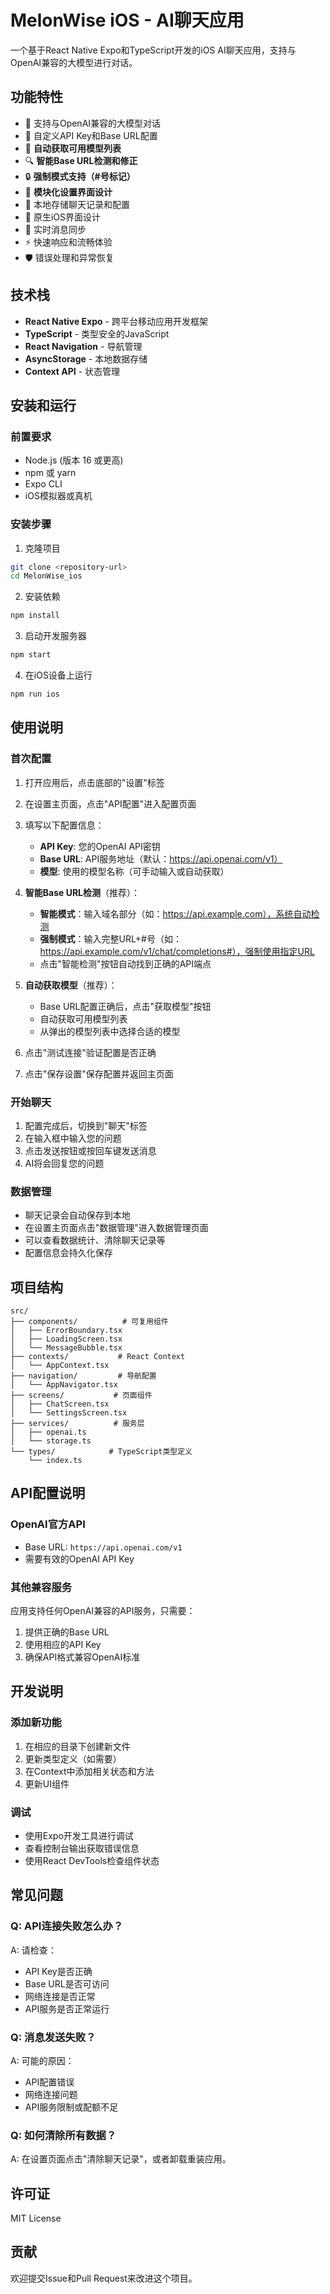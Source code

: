 # MelonWise iOS - AI聊天应用

一个基于React Native Expo和TypeScript开发的iOS AI聊天应用，支持与OpenAI兼容的大模型进行对话。

## 功能特性

- 🤖 支持与OpenAI兼容的大模型对话
- 🔧 自定义API Key和Base URL配置
- 🎯 **自动获取可用模型列表**
- 🔍 **智能Base URL检测和修正**
- 🔒 **强制模式支持（#号标记）**
- 📱 **模块化设置界面设计**
- 💾 本地存储聊天记录和配置
- 📱 原生iOS界面设计
- 🔄 实时消息同步
- ⚡ 快速响应和流畅体验
- 🛡️ 错误处理和异常恢复

## 技术栈

- **React Native Expo** - 跨平台移动应用开发框架
- **TypeScript** - 类型安全的JavaScript
- **React Navigation** - 导航管理
- **AsyncStorage** - 本地数据存储
- **Context API** - 状态管理

## 安装和运行

### 前置要求

- Node.js (版本 16 或更高)
- npm 或 yarn
- Expo CLI
- iOS模拟器或真机

### 安装步骤

1. 克隆项目
```bash
git clone <repository-url>
cd MelonWise_ios
```

2. 安装依赖
```bash
npm install
```

3. 启动开发服务器
```bash
npm start
```

4. 在iOS设备上运行
```bash
npm run ios
```

## 使用说明

### 首次配置

1. 打开应用后，点击底部的"设置"标签
2. 在设置主页面，点击"API配置"进入配置页面
3. 填写以下配置信息：
   - **API Key**: 您的OpenAI API密钥
   - **Base URL**: API服务地址（默认：https://api.openai.com/v1）
   - **模型**: 使用的模型名称（可手动输入或自动获取）

4. **智能Base URL检测**（推荐）：
   - **智能模式**：输入域名部分（如：https://api.example.com），系统自动检测
   - **强制模式**：输入完整URL+#号（如：https://api.example.com/v1/chat/completions#），强制使用指定URL
   - 点击"智能检测"按钮自动找到正确的API端点

5. **自动获取模型**（推荐）：
   - Base URL配置正确后，点击"获取模型"按钮
   - 自动获取可用模型列表
   - 从弹出的模型列表中选择合适的模型

6. 点击"测试连接"验证配置是否正确
7. 点击"保存设置"保存配置并返回主页面

### 开始聊天

1. 配置完成后，切换到"聊天"标签
2. 在输入框中输入您的问题
3. 点击发送按钮或按回车键发送消息
4. AI将会回复您的问题

### 数据管理

- 聊天记录会自动保存到本地
- 在设置主页面点击"数据管理"进入数据管理页面
- 可以查看数据统计、清除聊天记录等
- 配置信息会持久化保存

## 项目结构

```
src/
├── components/          # 可复用组件
│   ├── ErrorBoundary.tsx
│   ├── LoadingScreen.tsx
│   └── MessageBubble.tsx
├── contexts/           # React Context
│   └── AppContext.tsx
├── navigation/         # 导航配置
│   └── AppNavigator.tsx
├── screens/           # 页面组件
│   ├── ChatScreen.tsx
│   └── SettingsScreen.tsx
├── services/          # 服务层
│   ├── openai.ts
│   └── storage.ts
└── types/            # TypeScript类型定义
    └── index.ts
```

## API配置说明

### OpenAI官方API
- Base URL: `https://api.openai.com/v1`
- 需要有效的OpenAI API Key

### 其他兼容服务
应用支持任何OpenAI兼容的API服务，只需要：
1. 提供正确的Base URL
2. 使用相应的API Key
3. 确保API格式兼容OpenAI标准

## 开发说明

### 添加新功能

1. 在相应的目录下创建新文件
2. 更新类型定义（如需要）
3. 在Context中添加相关状态和方法
4. 更新UI组件

### 调试

- 使用Expo开发工具进行调试
- 查看控制台输出获取错误信息
- 使用React DevTools检查组件状态

## 常见问题

### Q: API连接失败怎么办？
A: 请检查：
- API Key是否正确
- Base URL是否可访问
- 网络连接是否正常
- API服务是否正常运行

### Q: 消息发送失败？
A: 可能的原因：
- API配置错误
- 网络连接问题
- API服务限制或配额不足

### Q: 如何清除所有数据？
A: 在设置页面点击"清除聊天记录"，或者卸载重装应用。

## 许可证

MIT License

## 贡献

欢迎提交Issue和Pull Request来改进这个项目。
